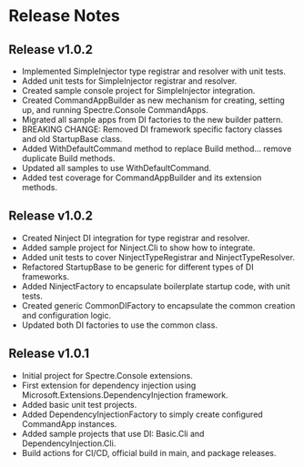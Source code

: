 # Release Notes

## Release v1.0.2
* Implemented SimpleInjector type registrar and resolver with unit tests.
* Added unit tests for SimpleInjector registrar and resolver.
* Created sample console project for SimpleInjector integration.
* Created CommandAppBuilder as new mechanism for creating, setting up, and running Spectre.Console CommandApps.
* Migrated all sample apps from DI factories to the new builder pattern.
* BREAKING CHANGE: Removed DI framework specific factory classes and old StartupBase<T> class.
* Added WithDefaultCommand method to replace Build<T> method... remove duplicate Build methods.
* Updated all samples to use WithDefaultCommand.
* Added test coverage for CommandAppBuilder and its extension methods.

## Release v1.0.2
* Created Ninject DI integration for type registrar and resolver.
* Added sample project for Ninject.Cli to show how to integrate.
* Added unit tests to cover NinjectTypeRegistrar and NinjectTypeResolver.
* Refactored StartupBase to be generic for different types of DI frameworks.
* Added NinjectFactory to encapsulate boilerplate startup code, with unit tests.
* Created generic CommonDIFactory to encapsulate the common creation and configuration logic.
* Updated both DI factories to use the common class.

## Release v1.0.1
* Initial project for Spectre.Console extensions.
* First extension for dependency injection using Microsoft.Extensions.DependencyInjection framework.
* Added basic unit test projects.
* Added DependencyInjectionFactory to simply create configured CommandApp instances.
* Added sample projects that use DI: Basic.Cli and DependencyInjection.Cli.
* Build actions for CI/CD, official build in main, and package releases.
